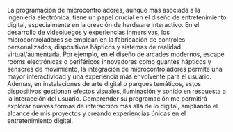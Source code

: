 La programación de microcontroladores, aunque más asociada a la ingeniería electrónica, tiene un papel crucial en el diseño de entretenimiento digital, especialmente en la creación de hardware interactivo. En el desarrollo de videojuegos y experiencias inmersivas, los microcontroladores se emplean en la fabricación de controles personalizados, dispositivos hápticos y sistemas de realidad virtual/aumentada. Por ejemplo, en el diseño de arcades modernos, escape rooms electrónicas o periféricos innovadores como guantes hápticos y sensores de movimiento, la integración de microcontroladores permite una mayor interactividad y una experiencia más envolvente para el usuario. Además, en instalaciones de arte digital o parques temáticos, estos dispositivos gestionan efectos visuales, iluminación y sonido en respuesta a la interacción del usuario. Comprender su programación me permitirá explorar nuevas formas de interacción más allá de lo digital, ampliando el alcance de mis proyectos y creando experiencias únicas en el entretenimiento digital.
